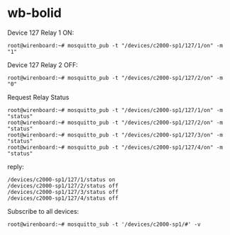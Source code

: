 # wb-bolid

Device 127 Relay 1 ON:
```
root@wirenboard:~# mosquitto_pub -t "/devices/c2000-sp1/127/1/on" -m "1"
```

Device 127 Relay 2 OFF:
```
root@wirenboard:~# mosquitto_pub -t "/devices/c2000-sp1/127/2/on" -m "0"
```


Request Relay Status
```
root@wirenboard:~# mosquitto_pub -t "/devices/c2000-sp1/127/1/on" -m "status"
root@wirenboard:~# mosquitto_pub -t "/devices/c2000-sp1/127/2/on" -m "status"
root@wirenboard:~# mosquitto_pub -t "/devices/c2000-sp1/127/3/on" -m "status"
root@wirenboard:~# mosquitto_pub -t "/devices/c2000-sp1/127/4/on" -m "status"
```

reply:
```
/devices/c2000-sp1/127/1/status on
/devices/c2000-sp1/127/2/status off
/devices/c2000-sp1/127/3/status off
/devices/c2000-sp1/127/4/status off
```

Subscribe to all devices:

```
root@wirenboard:~# mosquitto_sub -t '/devices/c2000-sp1/#' -v
```
